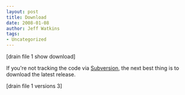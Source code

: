 ```yaml
---
layout: post
title: Download
date: 2008-01-08
author: Jeff Watkins
tags:
- Uncategorized
---
```


[drain file 1 show download]

If you're not tracking the code via [Subversion](http://localhost:8888/svn/coherent), the next best thing is to download the latest release.

[drain file 1 versions 3] 